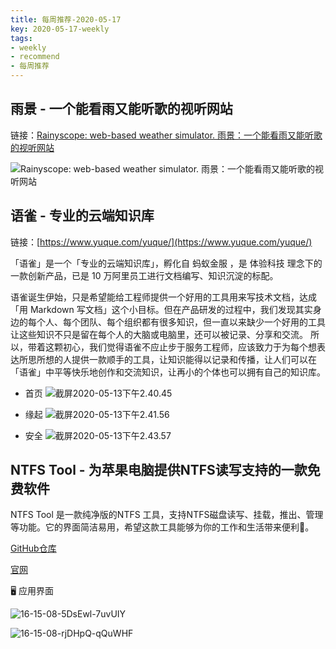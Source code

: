 ```yaml
---
title: 每周推荐-2020-05-17
key: 2020-05-17-weekly
tags:
- weekly
- recommend
- 每周推荐
---
```


## 雨景 - 一个能看雨又能听歌的视听网站
链接：[Rainyscope: web-based weather simulator. 雨景：一个能看雨又能听歌的视听网站](http://rainyscope.com/)

![Rainyscope: web-based weather simulator. 雨景：一个能看雨又能听歌的视听网站](https://up-img.yonghong.tech/pic/2020/05/截屏2020-05-12%20下午3.47.58.png)

<!--more-->

## 语雀 - 专业的云端知识库

链接：[https://www.yuque.com/yuque/](https://www.yuque.com/yuque/)

「语雀」是一个「专业的云端知识库」，孵化自 蚂蚁金服 ，是 体验科技 理念下的一款创新产品，已是 10 万阿里员工进行文档编写、知识沉淀的标配。

语雀诞生伊始，只是希望能给工程师提供一个好用的工具用来写技术文档，达成「用 Markdown 写文档」这个小目标。但在产品研发的过程中，我们发现其实身边的每个人、每个团队、每个组织都有很多知识，但一直以来缺少一个好用的工具让这些知识不只是留在每个人的大脑或电脑里，还可以被记录、分享和交流。
所以，带着这颗初心，我们觉得语雀不应止步于服务工程师，应该致力于为每个想表达所思所想的人提供一款顺手的工具，让知识能得以记录和传播，让人们可以在「语雀」中平等快乐地创作和交流知识，让再小的个体也可以拥有自己的知识库。

- 首页
![截屏2020-05-13下午2.40.45](https://up-img.yonghong.tech/pic/2020/05/截屏2020-05-13%20下午2.40.45.png)

- 缘起
![截屏2020-05-13下午2.41.56](https://up-img.yonghong.tech/pic/2020/05/截屏2020-05-13%20下午2.41.56.png)

- 安全
![截屏2020-05-13下午2.43.57](https://up-img.yonghong.tech/pic/2020/05/截屏2020-05-13%20下午2.43.57.png)


## NTFS Tool - 为苹果电脑提供NTFS读写支持的一款免费软件

NTFS Tool 是一款纯净版的NTFS 工具，支持NTFS磁盘读写、挂载，推出、管理等功能。它的界面简洁易用，希望这款工具能够为你的工作和生活带来便利👻。

[GitHub仓库](https://github.com/ntfstool/ntfstool)

[官网](https://ntfstool.com/)

🖥 应用界面

![16-15-08-5DsEwl-7uvUIY](https://up-img.yonghong.tech/pic/2020/05/16-15-08-5DsEwl-7uvUIY.jpg)

![16-15-08-rjDHpQ-qQuWHF](https://up-img.yonghong.tech/pic/2020/05/16-15-08-rjDHpQ-qQuWHF.jpg)